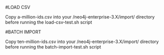 #LOAD CSV

Copy a-million-ids.csv into your /neo4j-enterprise-3.X/import/ directory before running the load-csv-test.sh script

#BATCH IMPORT

Copy ten-million-ids.csv into your /neo4j-enterprise-3.X/import/ directory before running the batch-import-test.sh script
